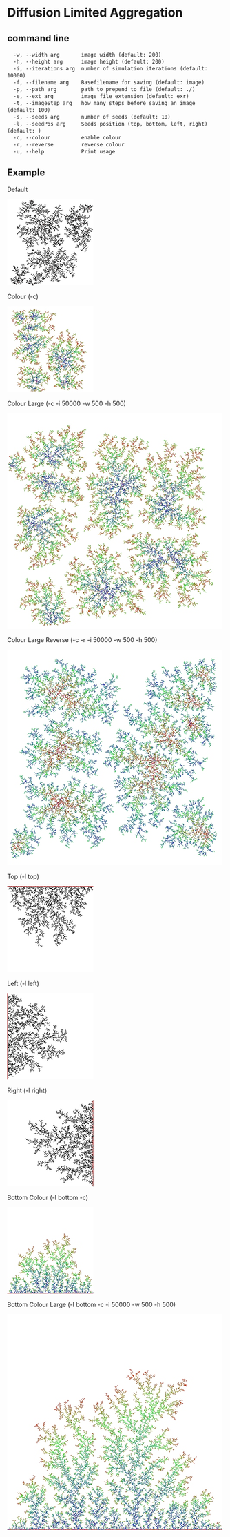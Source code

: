 # Diffusion Limited Aggregation

## command line

```
  -w, --width arg       image width (default: 200)
  -h, --height arg      image height (default: 200)
  -i, --iterations arg  number of simulation iterations (default: 10000)
  -f, --filename arg    Basefilename for saving (default: image)
  -p, --path arg        path to prepend to file (default: ./)
  -e, --ext arg         image file extension (default: exr)
  -t, --imageStep arg   how many steps before saving an image (default: 100)
  -s, --seeds arg       number of seeds (default: 10)
  -l, --seedPos arg     Seeds position (top, bottom, left, right) (default: )
  -c, --colour          enable colour
  -r, --reverse         reverse colour
  -u, --help            Print usage
```

## Example
Default

![Default](images/default.jpg)

Colour (-c)

![Colour](images/colour.jpg)

Colour Large (-c -i 50000 -w 500 -h 500)

![Colour Large](images/colourLarge.jpg)

Colour Large Reverse (-c -r -i 50000 -w 500 -h 500)

![Colour Large Reverse](images/colourReverse.jpg)

Top (-l top)

![Top](images/top.jpg)

Left (-l left)

![Left](images/left.jpg)

Right (-l right)

![Right](images/right.jpg)

Bottom Colour (-l bottom -c)

![Bottom](images/bottom.jpg)

Bottom Colour Large (-l bottom -c -i 50000 -w 500 -h 500)

![Bottom Colour Large](images/bottomLarge.jpg)
